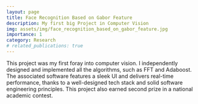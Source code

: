 ```yaml
---
layout: page
title: Face Recognition Based on Gabor Feature
description: My first big Project in Computer Vision
img: assets/img/face_recognition_based_on_gabor_feature.jpg
importance: 1
category: Research
# related_publications: true
---
```


This project was my first foray into computer vision. I independently designed and implemented all the algorithms, such as FFT and Adaboost. The associated software features a sleek UI and delivers real-time performance, thanks to a well-designed tech stack and solid software engineering principles. This project also earned second prize in a national academic contest.
